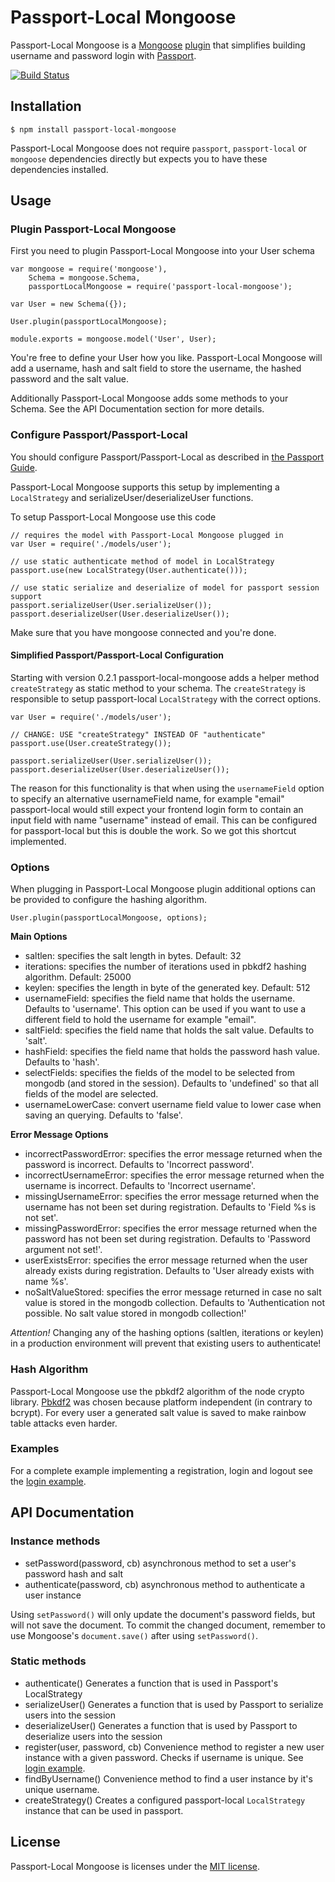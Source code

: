 # Passport-Local Mongoose
Passport-Local Mongoose is a [Mongoose](http://mongoosejs.com/) [plugin](http://mongoosejs.com/docs/plugins.html) 
that simplifies building username and password login with [Passport](http://passportjs.org).

[![Build Status](https://travis-ci.org/saintedlama/passport-local-mongoose.png?branch=master)](https://travis-ci.org/saintedlama/passport-local-mongoose)

## Installation

    $ npm install passport-local-mongoose

Passport-Local Mongoose does not require `passport`, `passport-local` or `mongoose` dependencies directly but expects you
to have these dependencies installed.

## Usage

### Plugin Passport-Local Mongoose
First you need to plugin Passport-Local Mongoose into your User schema

    var mongoose = require('mongoose'),
        Schema = mongoose.Schema,
        passportLocalMongoose = require('passport-local-mongoose');
    
    var User = new Schema({});
    
    User.plugin(passportLocalMongoose);
    
    module.exports = mongoose.model('User', User);

You're free to define your User how you like. Passport-Local Mongoose will add a username, hash and salt field to store
the username, the hashed password and the salt value.

Additionally Passport-Local Mongoose adds some methods to your Schema. See the API Documentation section for more details.

### Configure Passport/Passport-Local
You should configure Passport/Passport-Local as described in [the Passport Guide](http://passportjs.org/guide/configure/).

Passport-Local Mongoose supports this setup by implementing a `LocalStrategy` and serializeUser/deserializeUser functions.

To setup Passport-Local Mongoose use this code

    // requires the model with Passport-Local Mongoose plugged in
    var User = require('./models/user');
    
    // use static authenticate method of model in LocalStrategy
    passport.use(new LocalStrategy(User.authenticate()));
    
    // use static serialize and deserialize of model for passport session support
    passport.serializeUser(User.serializeUser());
    passport.deserializeUser(User.deserializeUser());

Make sure that you have mongoose connected and you're done.

#### Simplified Passport/Passport-Local Configuration
Starting with version 0.2.1 passport-local-mongoose adds a helper method `createStrategy` as static method to your schema.
The `createStrategy` is responsible to setup passport-local `LocalStrategy` with the correct options.

    var User = require('./models/user');
    
    // CHANGE: USE "createStrategy" INSTEAD OF "authenticate"
    passport.use(User.createStrategy());
    
    passport.serializeUser(User.serializeUser());
    passport.deserializeUser(User.deserializeUser());

The reason for this functionality is that when using the `usernameField` option to specify an alternative usernameField name, 
for example "email" passport-local would still expect your frontend login form to contain an input field with name "username"
instead of email. This can be configured for passport-local but this is double the work. So we got this shortcut implemented.

### Options
When plugging in Passport-Local Mongoose plugin additional options can be provided to configure
the hashing algorithm.

    User.plugin(passportLocalMongoose, options);

__Main Options__

* saltlen: specifies the salt length in bytes. Default: 32
* iterations: specifies the number of iterations used in pbkdf2 hashing algorithm. Default: 25000
* keylen: specifies the length in byte of the generated key. Default: 512
* usernameField: specifies the field name that holds the username. Defaults to 'username'. This option can be used if you want to use a different 
field to hold the username for example "email".
* saltField: specifies the field name that holds the salt value. Defaults to 'salt'.
* hashField: specifies the field name that holds the password hash value. Defaults to 'hash'.
* selectFields: specifies the fields of the model to be selected from mongodb (and stored in the session). Defaults to 'undefined' so that all fields of the model are selected.
* usernameLowerCase: convert username field value to lower case when saving an querying. Defaults to 'false'.

__Error Message Options__

* incorrectPasswordError: specifies the error message returned when the password is incorrect. Defaults to 'Incorrect password'.
* incorrectUsernameError: specifies the error message returned when the username is incorrect. Defaults to 'Incorrect username'.
* missingUsernameError: specifies the error message returned when the username has not been set during registration. Defaults to 'Field %s is not set'.
* missingPasswordError: specifies the error message returned when the password has not been set during registration. Defaults to 'Password argument not set!'.
* userExistsError: specifies the error message returned when the user already exists during registration. Defaults to 'User already exists with name %s'.
* noSaltValueStored: specifies the error message returned in case no salt value is stored in the mongodb collection. Defaults to 'Authentication not possible. No salt value stored in mongodb collection!'

*Attention!* Changing any of the hashing options (saltlen, iterations or keylen) in a production environment will prevent that existing users to authenticate!

### Hash Algorithm
Passport-Local Mongoose use the pbkdf2 algorithm of the node crypto library. 
[Pbkdf2](http://en.wikipedia.org/wiki/PBKDF2) was chosen because platform independent
(in contrary to bcrypt). For every user a generated salt value is saved to make
rainbow table attacks even harder.

### Examples
For a complete example implementing a registration, login and logout see the 
[login example](https://github.com/saintedlama/passport-local-mongoose/tree/master/examples/login).

## API Documentation
### Instance methods
* setPassword(password, cb) asynchronous method to set a user's password hash and salt
* authenticate(password, cb) asynchronous method to authenticate a user instance

Using `setPassword()` will only update the document's password fields, but will not save the document.
To commit the changed document, remember to use Mongoose's `document.save()` after using `setPassword()`.

### Static methods
* authenticate() Generates a function that is used in Passport's LocalStrategy
* serializeUser() Generates a function that is used by Passport to serialize users into the session
* deserializeUser() Generates a function that is used by Passport to deserialize users into the session
* register(user, password, cb) Convenience method to register a new user instance with a given password. Checks if username is unique. See [login example](https://github.com/saintedlama/passport-local-mongoose/tree/master/examples/login).
* findByUsername() Convenience method to find a user instance by it's unique username.
* createStrategy() Creates a configured passport-local `LocalStrategy` instance that can be used in passport.

## License
Passport-Local Mongoose is licenses under the [MIT license](http://opensource.org/licenses/MIT).
